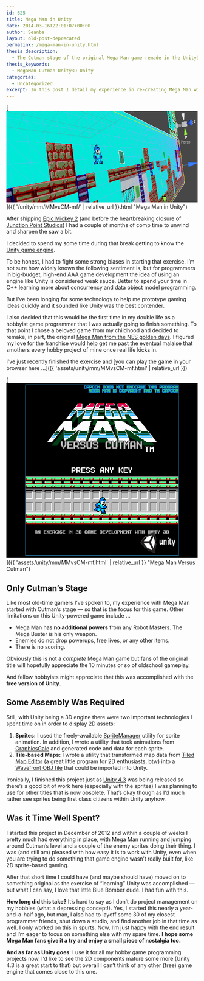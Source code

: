 ```yaml
---
id: 625
title: Mega Man in Unity
date: 2014-03-16T22:01:07+00:00
author: Seanba
layout: old-post-deprecated
permalink: /mega-man-in-unity.html
thesis_description:
  - The Cutman stage of the original Mega Man game remade in the Unity3D engine.
thesis_keywords:
  - MegaMan Cutman Unity3D Unity
categories:
  - Uncategorized
excerpt: In this post I detail my experience in re-creating Mega Man within Unity.
---
```

[<img title="Mega Man in Unity" alt="Mega Man in Unity" src="/assets/wp-content/uploads/2014/03/mm-unity.png" width="640" height="240" />]({{ '/unity/mm/MMvsCM-mf/' | relative_url }}.html "Mega Man in Unity")

After shipping [Epic Mickey 2](http://en.wikipedia.org/wiki/Epic_Mickey_2:_The_Power_of_Two) (and before the heartbreaking closure of [Junction Point Studios](http://en.wikipedia.org/wiki/Junction_Point_Studios)) I had a couple of months of comp time to unwind and sharpen the saw a bit.

I decided to spend my some time during that break getting to know the [Unity game engine](https://unity3d.com/).

To be honest, I had to fight some strong biases in starting that exercise. I’m not sure how widely known the following sentiment is, but for programmers in big-budget, high-end AAA game development the idea of using an engine like Unity is considered weak sauce. Better to spend your time in C++ learning more about concurrency and data object model programming.

But I’ve been longing for some technology to help me prototype gaming ideas quickly and it sounded like Unity was the best contender.

I also decided that this would be the first time in my double life as a hobbyist game programmer that I was actually going to finish something. To that point I chose a beloved game from my childhood and decided to remake, in part, the original [Mega Man from the NES golden days](http://en.wikipedia.org/wiki/Mega_Man_(video_game)). I figured my love for the franchise would help get me past the eventual malaise that smothers every hobby project of mine once real life kicks in.

I’ve just recently finished the exercise and [you can play the game in your browser here …]({{ 'assets/unity/mm/MMvsCM-mf.html' | relative_url }})

[<img title="Mega Man in Unity" alt="Mega Man in Unity" src="/assets/wp-content/uploads/2014/03/mm-vs-cm.png" width="640" height="460" />]({{ 'assets/unity/mm/MMvsCM-mf.html' | relative_url }} "Mega Man Versus Cutman")

## Only Cutman’s Stage

Like most old-time gamers I’ve spoken to, my experience with Mega Man started with Cutman’s stage &#8212; so that is the focus for this game. Other limitations on this Unity-powered game include …

  * Mega Man has **no additional powers** from any Robot Masters. The Mega Buster is his only weapon.
  * Enemies do not drop powerups, free lives, or any other items.
  * There is no scoring.

Obviously this is not a _complete_ Mega Man game but fans of the original title will hopefully appreciate the 10 minutes or so of oldschool gameplay.

And fellow hobbyists might appreciate that this was accomplished with the **free version of Unity**.

## Some Assembly Was Required

Still, with Unity being a 3D engine there were two important technologies I spent time on in order to display 2D assets:

  1. **Sprites:** I used the freely-available [SpriteManager](http://wiki.unity3d.com/index.php?title=SpriteManager "SpriteManager") utility for sprite animation. In addition, I wrote a utility that took animations from [GraphicsGale](http://www.humanbalance.net/gale/us/ "GraphicsGale") and generated code and data for each sprite.
  2. **Tile-based Maps:** I wrote a utility that transformed map data from [Tiled Map Editor](http://www.mapeditor.org/ "Tiled Map Editor") (a great little program for 2D enthusiasts, btw) into a [Wavefront OBJ file](http://en.wikipedia.org/wiki/Wavefront_.obj_file "Wavefront Obj File") that could be imported into Unity.

Ironically, I finished this project just as [Unity 4.3](http://unity3d.com/unity/whats-new/unity-4.3) was being released so there’s a good bit of work here (especially with the sprites) I was planning to use for other titles that is now obsolete. That’s okay though as I’d much rather see sprites being first class citizens within Unity anyhow.

## Was it Time Well Spent?

I started this project in December of 2012 and within a couple of weeks I pretty much had everything in place, with Mega Man running and jumping around Cutman’s level and a couple of the enemy sprites doing their thing. I was (and still am) pleased with how easy it is to work with Unity, even when you are trying to do something that game engine wasn’t really built for, like 2D sprite-based gaming.

After that short time I could have (and maybe should have) moved on to something original as the exercise of “learning” Unity was accomplished &#8212; but what I can say, I love that little Blue Bomber dude. I had fun with this.

**How long did this take?** It’s hard to say as I don’t do project management on my hobbies (what a depressing concept!). Yes, I started this nearly a year-and-a-half ago, but man, I also had to layoff some 30 of my closest programmer friends, shut down a studio, and find another job in that time as well. I only worked on this in spurts. Now, I’m just happy with the end result and I’m eager to focus on something else with my spare time. **I hope some Mega Man fans give it a try and enjoy a small piece of nostalgia too.**

**And as far as Unity goes**: I use it for all my hobby game programming projects now. I’d like to see the 2D components mature some more (Unity 4.3 is a great start to that) but overall I can’t think of any other (free) game engine that comes close to this one.

